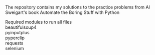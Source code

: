 The repository contains my solutions to the practice problems from Al Sweigart's book Automate the Boring Stuff with Python  
  
Required modules to run all files  
beautifulsoup4  
pyinputplus  
pyperclip  
requests  
selenium